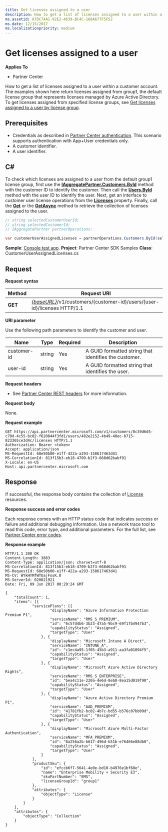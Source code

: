 ```yaml
---
title: Get licenses assigned to a user
description: How to get a list of licenses assigned to a user within a customer account.
ms.assetid: 87DC74A1-92E2-4639-BC4C-168A677F5F52
ms.date: 12/15/2017
ms.localizationpriority: medium
---
```


# Get licenses assigned to a user


**Applies To**

- Partner Center

How to get a list of licenses assigned to a user within a customer account. The examples shown here return licenses assigned from group1, the default license group that represents licenses managed by Azure Active Directory. To get licenses assigned from specified license groups, see [Get licenses assigned to a user by license group](get-licenses-assigned-to-a-user-by-license-group.md).

## <span id="Prerequisites"/><span id="prerequisites"/><span id="PREREQUISITES"/>Prerequisites


- Credentials as described in [Partner Center authentication](partner-center-authentication.md). This scenario supports authentication with App+User credentials only.
- A customer identifier.
- A user identifier.

## <span id="C_"/><span id="c_"/>C#


To check which licenses are assigned to a user from the default group1 license group, first use the [**IAggregatePartner.Customers.ById**](https://docs.microsoft.com/dotnet/api/microsoft.store.partnercenter.customers.icustomercollection.byid) method with the customer ID to identify the customer. Then call the [**Users.ById**](https://docs.microsoft.com/dotnet/api/microsoft.store.partnercenter.customerusers.icustomerusercollection.byid) method with the user ID to identify the user. Next, get an interface to customer user license operations from the [**Licenses**](https://docs.microsoft.com/dotnet/api/microsoft.store.partnercenter.customerusers.icustomeruser.licenses) property. Finally, call the [**Get**](https://docs.microsoft.com/dotnet/api/microsoft.store.partnercenter.customerusers.icustomeruserlicensecollection.get) or the [**GetAsync**](https://docs.microsoft.com/dotnet/api/microsoft.store.partnercenter.customerusers.icustomeruserlicensecollection.getasync) method to retrieve the collection of licenses assigned to the user.

``` csharp
// string selectedCustomerUserId;
// string selectedCustomerId;
// IAggregatePartner partnerOperations;

var customerUserAssignedLicenses = partnerOperations.Customers.ById(selectedCustomerId).Users.ById(selectedCustomerUserId).Licenses.Get();
```

**Sample**: [Console test app](console-test-app.md). **Project**: Partner Center SDK Samples **Class**: CustomerUserAssignedLicenses.cs

## <span id="_Request"/><span id="_request"/><span id="_REQUEST"/> Request


**Request syntax**

| Method  | Request URI                                                                                              |
|---------|----------------------------------------------------------------------------------------------------------|
| **GET** | [*{baseURL}*](partner-center-rest-urls.md)/v1/customers/{customer-id}/users/{user-id}/licenses HTTP/1.1 |

 

**URI parameter**

Use the following path parameters to identify the customer and user.

| Name        | Type   | Required | Description                                           |
|-------------|--------|----------|-------------------------------------------------------|
| customer-id | string | Yes      | A GUID formatted string that identifies the customer. |
| user-id     | string | Yes      | A GUID formatted string that identifies the user.     |

 

**Request headers**

- See [Partner Center REST headers](headers.md) for more information.

**Request body**

None.

**Request example**

```http
GET https://api.partnercenter.microsoft.com/v1/customers/0c39d6d5-c70d-4c55-bc02-f620844f3fd1/users/482e2152-4b49-48ec-b715-823365ce3d4c/licenses HTTP/1.1
Authorization: Bearer <token>
Accept: application/json
MS-RequestId: 68e50b00-e1ff-422a-a293-158617463d41
MS-CorrelationId: 813f15b3-eb18-4709-b2f3-668d62babf91
X-Locale: en-US
Host: api.partnercenter.microsoft.com
```

## <span id="_Response"/><span id="_response"/><span id="_RESPONSE"/> Response


If successful, the response body contains the collection of [License](licenses.md#license) resources.

**Response success and error codes**

Each response comes with an HTTP status code that indicates success or failure and additional debugging information. Use a network trace tool to read this code, error type, and additional parameters. For the full list, see [Partner Center error codes](error-codes.md).

**Response example**

```http
HTTP/1.1 200 OK
Content-Length: 3883
Content-Type: application/json; charset=utf-8
MS-CorrelationId: 813f15b3-eb18-4709-b2f3-668d62babf91
MS-RequestId: 68e50b00-e1ff-422a-a293-158617463d41
MS-CV: WYkHYMfWTUajFosK.0
MS-ServerId: 020021921
Date: Fri, 09 Jun 2017 00:29:24 GMT

﻿{
    "totalCount": 1,
    "items": [{
            "servicePlans": [{
                    "displayName": "Azure Information Protection Premium P1",
                    "serviceName": "RMS_S_PREMIUM",
                    "id": "6c57d4b6-3b23-47a5-9bc9-69f17b4947b3",
                    "capabilityStatus": "Assigned",
                    "targetType": "User"
                }, {
                    "displayName": "Microsoft Intune A Direct",
                    "serviceName": "INTUNE_A",
                    "id": "c1ec4a95-1f05-45b3-a911-aa3fa01094f5",
                    "capabilityStatus": "Assigned",
                    "targetType": "User"
                }, {
                    "displayName": "Microsoft Azure Active Directory Rights",
                    "serviceName": "RMS_S_ENTERPRISE",
                    "id": "bea4c11e-220a-4e6d-8eb8-8ea15d019f90",
                    "capabilityStatus": "Assigned",
                    "targetType": "User"
                }, {
                    "displayName": "Azure Active Directory Premium P1",
                    "serviceName": "AAD_PREMIUM",
                    "id": "41781fb2-bc02-4b7c-bd55-b576c07bb09d",
                    "capabilityStatus": "Assigned",
                    "targetType": "User"
                }, {
                    "displayName": "Microsoft Azure Multi-Factor Authentication",
                    "serviceName": "MFA_PREMIUM",
                    "id": "8a256a2b-b617-496d-b51b-e76466e88db0",
                    "capabilityStatus": "Assigned",
                    "targetType": "User"
                }
            ],
            "productSku": {
                "id": "efccb6f7-5641-4e0e-bd10-b4976e1bf68e",
                "name": "Enterprise Mobility + Security E3",
                "skuPartNumber": "EMS",
                "licenseGroupId": "group1"
            },
            "attributes": {
                "objectType": "License"
            }
        }
    ],
    "attributes": {
        "objectType": "Collection"
    }
}
```

 

 




